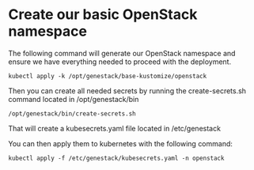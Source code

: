 # Create our basic OpenStack namespace

The following command will generate our OpenStack namespace and ensure we have everything needed to proceed with the deployment.

``` shell
kubectl apply -k /opt/genestack/base-kustomize/openstack
```

Then you can create all needed secrets by running the create-secrets.sh command located in /opt/genestack/bin

``` shell
/opt/genestack/bin/create-secrets.sh
```

That will create a kubesecrets.yaml file located in /etc/genestack

You can then apply them to kubernetes with the following command:

``` shell
kubectl apply -f /etc/genestack/kubesecrets.yaml -n openstack
```
